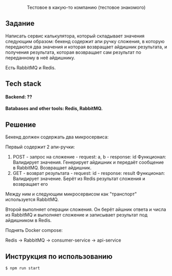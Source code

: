 <p align="center">
  Тестовое в какую-то компанию (тестовое знакомого)
</p>

## Задание

Написать сервис калькулятора, который складывает значения следующим образом:
бекенд содержит апи ручку сложения, в которую передаются два значения и которая возвращает айдишник результата, и получения результата, которая возвращает сам результат по переданному в неё айдишнику.

Есть RabbitMQ и Redis.

## Tech stack

#### Backend: ??

#### Batabases and other tools: Redis, RabbitMQ.

## Решение

Бекенд должен содержать два микросервиса:

Первый содержит 2 апи-ручки:

1. POST - запрос на сложение - request: a, b - response: id
   Функционал: Валидирует значения. Генерирует айдишник и передаёт сообщение в RabbitMQ. Возвращает айдишник.
2. GET - возврат результата - request: id - response: result
   Функционал: Валидирует значение. Берёт из Redis результат сложения и возвращает его

Между ним и следующим микросервисом как "транспорт" используется RabbitMQ.

Второй выполняет операции сложения. Он берёт айшник ответа и числа из RabbitMQ и выполняет сложение и записывает результат под айдишником в Redis.

Поднять Docker compose:

Redis -> RabbitMQ -> consumer-service -> api-service

## Инструкция по использованию

```bash
$ npm run start
```
